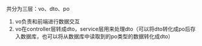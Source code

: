 共分为三层：vo、dto、po
1. vo负责和前端进行数据交互
2. vo在controller层转成dto，service层用来处理dto（可以将dto转化成po后存入数据库，也可以将从数据库中读取到的po类型的数据转化成dto）